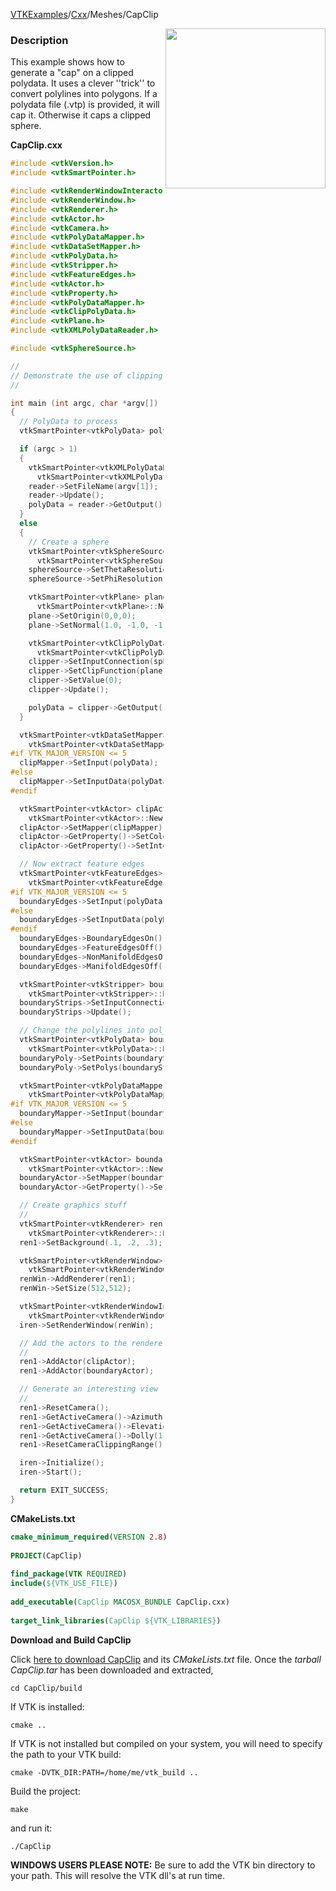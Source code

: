 [VTKExamples](Home)/[Cxx](Cxx)/Meshes/CapClip

<img align="right" src="https://github.com/lorensen/VTKExamples/raw/master/Testing/Baseline/Meshes/TestCapClip.png" width="256" />

### Description
This example shows how to generate a "cap" on a clipped polydata. It uses a clever ''trick'' to convert polylines into polygons. If a polydata file (.vtp) is provided, it will cap it. Otherwise it caps a clipped sphere.

**CapClip.cxx**
```c++
#include <vtkVersion.h>
#include <vtkSmartPointer.h>

#include <vtkRenderWindowInteractor.h>
#include <vtkRenderWindow.h>
#include <vtkRenderer.h>
#include <vtkActor.h>
#include <vtkCamera.h>
#include <vtkPolyDataMapper.h>
#include <vtkDataSetMapper.h>
#include <vtkPolyData.h>
#include <vtkStripper.h>
#include <vtkFeatureEdges.h>
#include <vtkActor.h>
#include <vtkProperty.h>
#include <vtkPolyDataMapper.h>
#include <vtkClipPolyData.h>
#include <vtkPlane.h>
#include <vtkXMLPolyDataReader.h>

#include <vtkSphereSource.h>

//
// Demonstrate the use of clipping and capping on polyhedral data
//

int main (int argc, char *argv[])
{
  // PolyData to process
  vtkSmartPointer<vtkPolyData> polyData;

  if (argc > 1)
  {
    vtkSmartPointer<vtkXMLPolyDataReader> reader =
      vtkSmartPointer<vtkXMLPolyDataReader>::New();
    reader->SetFileName(argv[1]);
    reader->Update();
    polyData = reader->GetOutput();
  }
  else
  {
    // Create a sphere
    vtkSmartPointer<vtkSphereSource> sphereSource =
      vtkSmartPointer<vtkSphereSource>::New();
    sphereSource->SetThetaResolution(20);
    sphereSource->SetPhiResolution(11);

    vtkSmartPointer<vtkPlane> plane =
      vtkSmartPointer<vtkPlane>::New();
    plane->SetOrigin(0,0,0);
    plane->SetNormal(1.0, -1.0, -1.0);

    vtkSmartPointer<vtkClipPolyData> clipper =
      vtkSmartPointer<vtkClipPolyData>::New();
    clipper->SetInputConnection(sphereSource->GetOutputPort());
    clipper->SetClipFunction(plane);
    clipper->SetValue(0);
    clipper->Update();

    polyData = clipper->GetOutput();
  }

  vtkSmartPointer<vtkDataSetMapper> clipMapper =
    vtkSmartPointer<vtkDataSetMapper>::New();
#if VTK_MAJOR_VERSION <= 5
  clipMapper->SetInput(polyData);
#else
  clipMapper->SetInputData(polyData);
#endif

  vtkSmartPointer<vtkActor> clipActor =
    vtkSmartPointer<vtkActor>::New();
  clipActor->SetMapper(clipMapper);
  clipActor->GetProperty()->SetColor(1.0000,0.3882,0.2784);
  clipActor->GetProperty()->SetInterpolationToFlat();

  // Now extract feature edges
  vtkSmartPointer<vtkFeatureEdges> boundaryEdges =
    vtkSmartPointer<vtkFeatureEdges>::New();
#if VTK_MAJOR_VERSION <= 5
  boundaryEdges->SetInput(polyData);
#else
  boundaryEdges->SetInputData(polyData);
#endif
  boundaryEdges->BoundaryEdgesOn();
  boundaryEdges->FeatureEdgesOff();
  boundaryEdges->NonManifoldEdgesOff();
  boundaryEdges->ManifoldEdgesOff();

  vtkSmartPointer<vtkStripper> boundaryStrips =
    vtkSmartPointer<vtkStripper>::New();
  boundaryStrips->SetInputConnection(boundaryEdges->GetOutputPort());
  boundaryStrips->Update();

  // Change the polylines into polygons
  vtkSmartPointer<vtkPolyData> boundaryPoly =
    vtkSmartPointer<vtkPolyData>::New();
  boundaryPoly->SetPoints(boundaryStrips->GetOutput()->GetPoints());
  boundaryPoly->SetPolys(boundaryStrips->GetOutput()->GetLines());

  vtkSmartPointer<vtkPolyDataMapper> boundaryMapper =
    vtkSmartPointer<vtkPolyDataMapper>::New();
#if VTK_MAJOR_VERSION <= 5
  boundaryMapper->SetInput(boundaryPoly);
#else
  boundaryMapper->SetInputData(boundaryPoly);
#endif

  vtkSmartPointer<vtkActor> boundaryActor =
    vtkSmartPointer<vtkActor>::New();
  boundaryActor->SetMapper(boundaryMapper);
  boundaryActor->GetProperty()->SetColor(0.8900,0.8100,0.3400);

  // Create graphics stuff
  //
  vtkSmartPointer<vtkRenderer> ren1 =
    vtkSmartPointer<vtkRenderer>::New();
  ren1->SetBackground(.1, .2, .3);

  vtkSmartPointer<vtkRenderWindow> renWin =
    vtkSmartPointer<vtkRenderWindow>::New();
  renWin->AddRenderer(ren1);
  renWin->SetSize(512,512);

  vtkSmartPointer<vtkRenderWindowInteractor> iren =
    vtkSmartPointer<vtkRenderWindowInteractor>::New();
  iren->SetRenderWindow(renWin);

  // Add the actors to the renderer, set the background and size
  //
  ren1->AddActor(clipActor);
  ren1->AddActor(boundaryActor);

  // Generate an interesting view
  //
  ren1->ResetCamera();
  ren1->GetActiveCamera()->Azimuth(30);
  ren1->GetActiveCamera()->Elevation(30);
  ren1->GetActiveCamera()->Dolly(1.2);
  ren1->ResetCameraClippingRange();

  iren->Initialize();
  iren->Start();

  return EXIT_SUCCESS;
}
```
**CMakeLists.txt**
```cmake
cmake_minimum_required(VERSION 2.8)
 
PROJECT(CapClip)
 
find_package(VTK REQUIRED)
include(${VTK_USE_FILE})
 
add_executable(CapClip MACOSX_BUNDLE CapClip.cxx)
 
target_link_libraries(CapClip ${VTK_LIBRARIES})
```

**Download and Build CapClip**

Click [here to download CapClip](https://github.com/lorensen/VTKWikiExamplesTarballs/raw/master/CapClip.tar) and its *CMakeLists.txt* file.
Once the *tarball CapClip.tar* has been downloaded and extracted,
```
cd CapClip/build 
```
If VTK is installed:
```
cmake ..
```
If VTK is not installed but compiled on your system, you will need to specify the path to your VTK build:
```
cmake -DVTK_DIR:PATH=/home/me/vtk_build ..
```
Build the project:
```
make
```
and run it:
```
./CapClip
```
**WINDOWS USERS PLEASE NOTE:** Be sure to add the VTK bin directory to your path. This will resolve the VTK dll's at run time.

